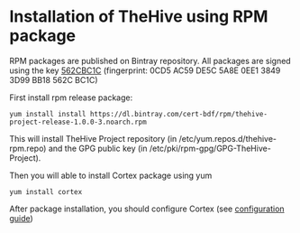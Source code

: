 # Installation of TheHive using RPM package

RPM packages are published on Bintray repository. All packages are signed using the key [562CBC1C](/PGP-PUBLIC-KEY)
(fingerprint: 0CD5 AC59 DE5C 5A8E 0EE1  3849 3D99 BB18 562C BC1C)

First install rpm release package:
```
yum install install https://dl.bintray.com/cert-bdf/rpm/thehive-project-release-1.0.0-3.noarch.rpm
```
This will install TheHive Project repository (in /etc/yum.repos.d/thehive-rpm.repo) and the GPG public key (in
/etc/pki/rpm-gpg/GPG-TheHive-Project).
 
Then you will able to install Cortex package using yum
```
yum install cortex
```

After package installation, you should configure Cortex (see [configuration guide](../admin/configuration.md))